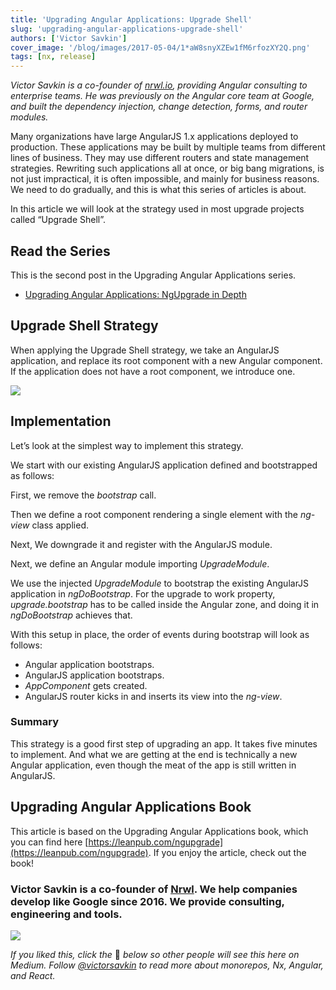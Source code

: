 ```yaml
---
title: 'Upgrading Angular Applications: Upgrade Shell'
slug: 'upgrading-angular-applications-upgrade-shell'
authors: ['Victor Savkin']
cover_image: '/blog/images/2017-05-04/1*aW8snyXZEw1fM6rfozXY2Q.png'
tags: [nx, release]
---
```


_Victor Savkin is a co-founder of_ [_nrwl.io_](https://goo.gl/v4nh0p)_, providing Angular consulting to enterprise teams. He was previously on the Angular core team at Google, and built the dependency injection, change detection, forms, and router modules._

Many organizations have large AngularJS 1.x applications deployed to production. These applications may be built by multiple teams from different lines of business. They may use different routers and state management strategies. Rewriting such applications all at once, or big bang migrations, is not just impractical, it is often impossible, and mainly for business reasons. We need to do gradually, and this is what this series of articles is about.

In this article we will look at the strategy used in most upgrade projects called “Upgrade Shell”.

## Read the Series

This is the second post in the Upgrading Angular Applications series.

- [Upgrading Angular Applications: NgUpgrade in Depth](https://medium.com/ngupgrade-in-depth-436a52298a00)

## Upgrade Shell Strategy

When applying the Upgrade Shell strategy, we take an AngularJS application, and replace its root component with a new Angular component. If the application does not have a root component, we introduce one.

![](/blog/images/2017-05-04/0*d1UcYALRAYQElVw4.avif)

## Implementation

Let’s look at the simplest way to implement this strategy.

We start with our existing AngularJS application defined and bootstrapped as follows:

First, we remove the _bootstrap_ call.

Then we define a root component rendering a single element with the _ng-view_ class applied.

Next, We downgrade it and register with the AngularJS module.

Next, we define an Angular module importing _UpgradeModule_.

We use the injected _UpgradeModule_ to bootstrap the existing AngularJS application in _ngDoBootstrap_. For the upgrade to work property, _upgrade.bootstrap_ has to be called inside the Angular zone, and doing it in _ngDoBootstrap_ achieves that.

With this setup in place, the order of events during bootstrap will look as follows:

- Angular application bootstraps.
- AngularJS application bootstraps.
- _AppComponent_ gets created.
- AngularJS router kicks in and inserts its view into the _ng-view_.

### **Summary**

This strategy is a good first step of upgrading an app. It takes five minutes to implement. And what we are getting at the end is technically a new Angular application, even though the meat of the app is still written in AngularJS.

## Upgrading Angular Applications Book

This article is based on the Upgrading Angular Applications book, which you can find here [https://leanpub.com/ngupgrade](https://leanpub.com/ngupgrade). If you enjoy the article, check out the book!

### Victor Savkin is a co-founder of [Nrwl](https://nrwl.io). We help companies develop like Google since 2016. We provide consulting, engineering and tools.

![](/blog/images/2017-05-04/0*4HpWdaQEPIQr1EDw.avif)

_If you liked this, click the_ 👏 _below so other people will see this here on Medium. Follow_ [_@victorsavkin_](http://twitter.com/victorsavkin) _to read more about monorepos, Nx, Angular, and React._
